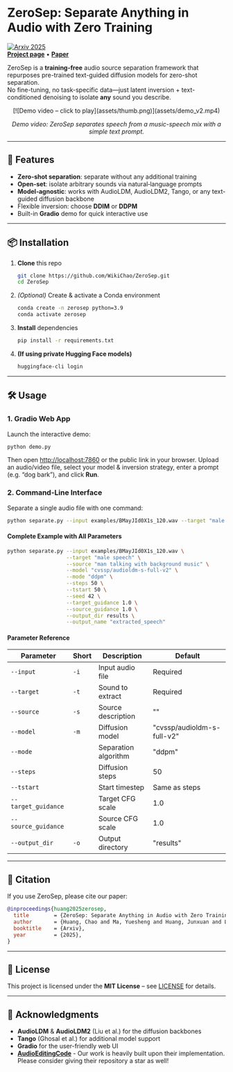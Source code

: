 # ZeroSep: Separate Anything in Audio with Zero Training

[![Arxiv 2025](https://img.shields.io/badge/Arxiv-2025-blue)](https://wikichao.github.io/ZeroSep/)  
[**Project page**](https://wikichao.github.io/ZeroSep/) • [**Paper**](https://wikichao.github.io/ZeroSep/)  

ZeroSep is a **training-free** audio source separation framework that repurposes pre-trained text-guided diffusion models for zero-shot separation.  
No fine-tuning, no task-specific data—just latent inversion + text-conditioned denoising to isolate **any** sound you describe.

<div align="center">
  [![Demo video – click to play](assets/thumb.png)](assets/demo_v2.mp4)
  <p><i>Demo video: ZeroSep separates speech from a music-speech mix with a simple text prompt.</i></p>
</div>

---

## 🚀 Features

- **Zero-shot separation**: separate without any additional training  
- **Open-set**: isolate arbitrary sounds via natural‐language prompts  
- **Model‐agnostic**: works with AudioLDM, AudioLDM2, Tango, or any text-guided diffusion backbone  
- Flexible inversion: choose **DDIM** or **DDPM**  
- Built-in **Gradio** demo for quick interactive use

---

## 📦 Installation

1. **Clone** this repo  
   ```bash
   git clone https://github.com/WikiChao/ZeroSep.git
   cd ZeroSep

2. *(Optional)* Create & activate a Conda environment

   ```bash
   conda create -n zerosep python=3.9
   conda activate zerosep
   ```
3. **Install** dependencies

   ```bash
   pip install -r requirements.txt
   ```
4. **(If using private Hugging Face models)**

   ```bash
   huggingface-cli login
   ```

---

## 🛠️ Usage

### 1. Gradio Web App

Launch the interactive demo:

```bash
python demo.py
```

Then open [http://localhost:7860](http://localhost:7860) or the public link in your browser.
Upload an audio/video file, select your model & inversion strategy, enter a prompt (e.g. “dog bark”), and click **Run**.

### 2. Command-Line Interface

Separate a single audio file with one command:

```bash
python separate.py --input examples/BMayJId0X1s_120.wav --target "male speech"
```

#### Complete Example with All Parameters

```bash
python separate.py --input examples/BMayJId0X1s_120.wav \
                   --target "male speech" \
                   --source "man talking with background music" \
                   --model "cvssp/audioldm-s-full-v2" \
                   --mode "ddpm" \
                   --steps 50 \
                   --tstart 50 \
                   --seed 42 \
                   --target_guidance 1.0 \
                   --source_guidance 1.0 \
                   --output_dir results \
                   --output_name "extracted_speech"
```

#### Parameter Reference

| Parameter | Short | Description | Default |
|-----------|-------|-------------|---------|
| `--input` | `-i` | Input audio file | Required |
| `--target` | `-t` | Sound to extract | Required |
| `--source` | `-s` | Source description | "" |
| `--model` | `-m` | Diffusion model | "cvssp/audioldm-s-full-v2" |
| `--mode` | | Separation algorithm | "ddpm" |
| `--steps` | | Diffusion steps | 50 |
| `--tstart` | | Start timestep | Same as steps |
| `--target_guidance` | | Target CFG scale | 1.0 |
| `--source_guidance` | | Source CFG scale | 1.0 |
| `--output_dir` | `-o` | Output directory | "results" |

---

## 📖 Citation

If you use ZeroSep, please cite our paper:

```bibtex
@inproceedings{huang2025zerosep,
  title        = {ZeroSep: Separate Anything in Audio with Zero Training},
  author       = {Huang, Chao and Ma, Yuesheng and Huang, Junxuan and Liang, Susan and Tang, Yunlong and Bi, Jing and Liu, Wenqiang and Mesgarani, Nima and Xu, Chenliang},
  booktitle    = {Arxiv},
  year         = {2025},
}
```

---

## 📜 License

This project is licensed under the **MIT License** – see [LICENSE](LICENSE) for details.

---

## 🙏 Acknowledgments

* **AudioLDM** & **AudioLDM2** (Liu et al.) for the diffusion backbones
* **Tango** (Ghosal et al.) for additional model support
* **Gradio** for the user-friendly web UI
* [**AudioEditingCode**](https://github.com/HilaManor/AudioEditingCode) - Our work is heavily built upon their implementation. Please consider giving their repository a star as well!
